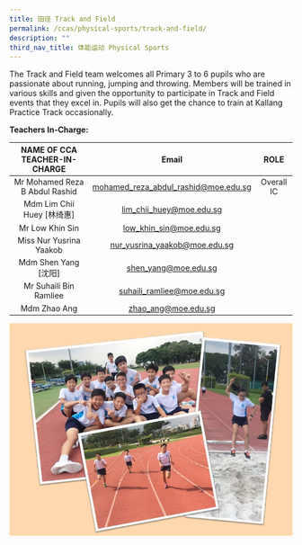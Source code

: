 ```yaml
---
title: 田径 Track and Field
permalink: /ccas/physical-sports/track-and-field/
description: ""
third_nav_title: 体能运动 Physical Sports
---
```

The Track and Field team welcomes all Primary 3 to 6 pupils who are passionate about running, jumping and throwing. Members will be trained in various skills and given the opportunity to participate in Track and Field events that they excel in. Pupils will also get the chance to train at Kallang Practice Track occasionally.

**Teachers In-Charge:**

| NAME OF CCA<br>TEACHER-IN-CHARGE |                 Email                |    ROLE    |
|:--------------------------------:|:------------------------------------:|:----------:|
|  Mr Mohamed Reza B Abdul Rashid  | mohamed_reza_abdul_rashid@moe.edu.sg | Overall IC |
|    Mdm Lim Chii Huey [林绮惠]    |       lim_chii_huey@moe.edu.sg       |            |
|         Mr Low Khin Sin          |       low_khin_sin@moe.edu.sg        |            |
|      Miss Nur Yusrina Yaakob     |     nur_yusrina_yaakob@moe.edu.sg    |            |
|       Mdm Shen Yang [沈阳]       |         shen_yang@moe.edu.sg         |            |
|       Mr Suhaili Bin Ramliee     |      suhaili_ramliee@moe.edu.sg      |            |
|           Mdm Zhao Ang           |          zhao_ang@moe.edu.sg         |            |

![](/images/Slide16.jpg)